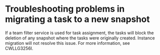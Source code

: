 # Troubleshooting problems in migrating a task to a new snapshot

If a team filter service is used for task assignment, the tasks will block the deletion of any
snapshot where the tasks were originally created. Instance migration will not resolve this issue.
For more information, see CWLLG3256I.